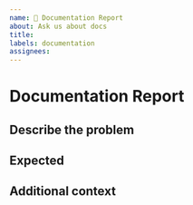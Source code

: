 ```yaml
---
name: 📝 Documentation Report
about: Ask us about docs
title:
labels: documentation
assignees:
---
```


# Documentation Report

<!--- Explain the problem briefly below, add suggestions to wording or structure -->

## Describe the problem

## Expected

<!-- What do you expect to see in the documentation -->

## Additional context

<!-- Add any other context about the Issue here. -->

